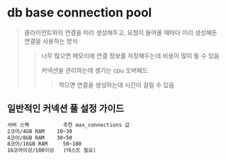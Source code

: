 # db base connection pool

> 클라이언트와의 연결을 미리 생성해두고, 요청이 들어올 때마다 미리 생성해둔 연결을 사용하는 방식
>
> > 너무 많으면 메모리에 연결 정보를 저장해두는데 비용이 많이 들 수 있음
> >
> > 커넥션을 관리하는데 생기는 cpu 오버헤드
> >
> > > 적으면 연결을 생성하는데 시간이 걸릴 수 있음

## 일반적인 커넥션 풀 설정 가이드

```txt
서버 스펙	        추천 max_connections 값
2코어/4GB RAM	   10~30
4코어/8GB RAM	   30~50
8코어/16GB RAM     50~100
16코어이상/100이상   (테스트 필요)
```
